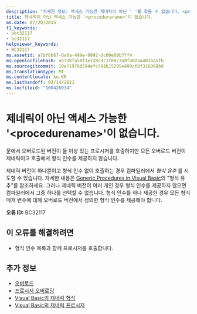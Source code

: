 ```yaml
---
description: "자세한 정보: 액세스 가능한 제네릭이 아닌 ' '를 찾을 수 없습니다. <procedurename>"
title: 제네릭이 아닌 액세스 가능한 '<procedurename>'이 없습니다.
ms.date: 07/20/2015
f1_keywords:
- vbc32117
- bc32117
helpviewer_keywords:
- BC32117
ms.assetid: a7bf8b67-8a0a-499e-9992-dc00e09b7ff4
ms.openlocfilehash: ab738fa50f1e138cdc1f09c3a9f402aa403ba5fb
ms.sourcegitcommit: 10e719780594efc781b15295e499c66f316068b8
ms.translationtype: MT
ms.contentlocale: ko-KR
ms.lasthandoff: 02/14/2021
ms.locfileid: "100426034"
---
```

# <a name="no-accessible-non-generic-procedurename-found"></a>제네릭이 아닌 액세스 가능한 '\<procedurename>'이 없습니다.

문에서 오버로드된 버전이 둘 이상 있는 프로시저를 호출하지만 모든 오버로드 버전이 제네릭이고 호출에서 형식 인수를 제공하지 않습니다.  
  
 제네릭 버전이 하나뿐이고 형식 인수 없이 호출하는 경우 컴파일러에서 *형식 유추* 를 시도할 수 있습니다. 자세한 내용은 [Generic Procedures in Visual Basic](../programming-guide/language-features/data-types/generic-procedures.md)의 "형식 유추"를 참조하세요. 그러나 제네릭 버전이 여러 개인 경우 형식 인수를 제공하지 않으면 컴파일러에서 그중 하나를 선택할 수 없습니다. 형식 인수를 하나 제공한 경우 모든 형식 매개 변수에 대해 오버로드 버전에서 정의한 형식 인수를 제공해야 합니다.  
  
 **오류 ID:** BC32117  
  
## <a name="to-correct-this-error"></a>이 오류를 해결하려면  
  
- 형식 인수 목록과 함께 프로시저를 호출합니다.  
  
## <a name="see-also"></a>추가 정보

- [오버로드](../language-reference/modifiers/overloads.md)
- [프로시저 오버로딩](../programming-guide/language-features/procedures/procedure-overloading.md)
- [Visual Basic의 제네릭 형식](../programming-guide/language-features/data-types/generic-types.md)
- [Visual Basic의 제네릭 프로시저](../programming-guide/language-features/data-types/generic-procedures.md)
